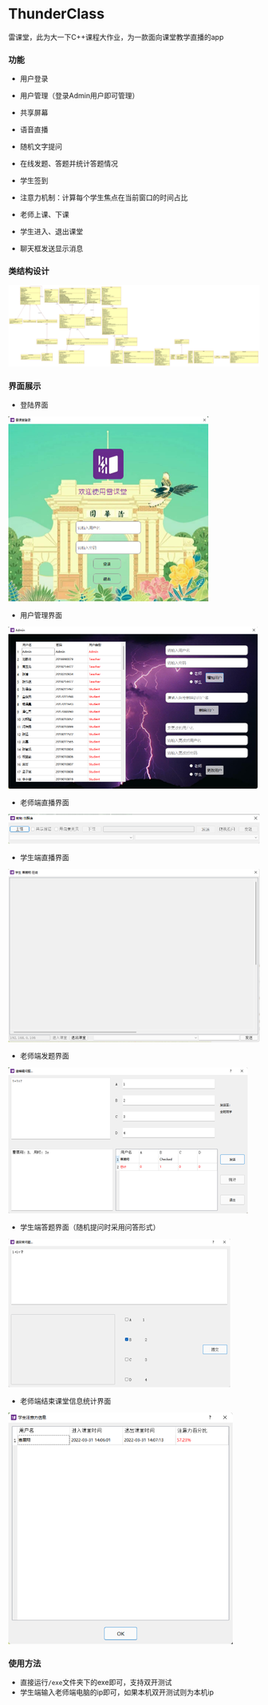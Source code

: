 # ThunderClass
雷课堂，此为大一下C++课程大作业，为一款面向课堂教学直播的app



### 功能

+ 用户登录

+ 用户管理（登录Admin用户即可管理）
+ 共享屏幕
+ 语音直播
+ 随机文字提问
+ 在线发题、答题并统计答题情况
+ 学生签到
+ 注意力机制：计算每个学生焦点在当前窗口的时间占比
+ 老师上课、下课
+ 学生进入、退出课堂
+ 聊天框发送显示消息



### 类结构设计

![image-20220331140110970](README.assets/image-20220331140110970.png)



### 界面展示

+ 登陆界面

<img src="README.assets/image-20220331140403362.png" alt="image-20220331140403362" style="zoom:50%;" />

+ 用户管理界面

<img src="README.assets/image-20220331140423977.png" alt="image-20220331140423977" style="zoom:50%;" />

+ 老师端直播界面

<img src="README.assets/image-20220331140505685.png" alt="image-20220331140505685" style="zoom: 67%;" />

+ 学生端直播界面

<img src="README.assets/image-20220331140620419.png" alt="image-20220331140620419" style="zoom:50%;" />

+ 老师端发题界面

<img src="README.assets/image-20220331141006541.png" alt="image-20220331141006541" style="zoom:50%;" />

+ 学生端答题界面（随机提问时采用问答形式）

<img src="README.assets/image-20220331140913869.png" alt="image-20220331140913869" style="zoom:50%;" />

+ 老师端结束课堂信息统计界面

<img src="README.assets/image-20220331140750205.png" alt="image-20220331140750205" style="zoom: 67%;" />



### 使用方法

+ 直接运行`/exe`文件夹下的exe即可，支持双开测试
+ 学生端输入老师端电脑的ip即可，如果本机双开测试则为本机ip













